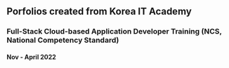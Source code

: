 ## Porfolios created from Korea IT Academy
### Full-Stack Cloud-based Application Developer Training (NCS, National Competency Standard)  
#### Nov - April 2022 
